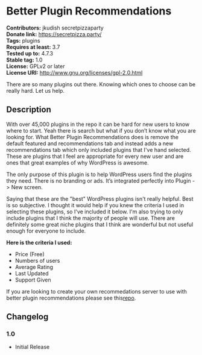 # Better Plugin Recommendations #
**Contributors:** jkudish secretpizzaparty  
**Donate link:** https://secretpizza.party/  
**Tags:** plugins  
**Requires at least:** 3.7  
**Tested up to:** 4.7.3  
**Stable tag:** 1.0  
**License:** GPLv2 or later  
**License URI:** http://www.gnu.org/licenses/gpl-2.0.html  

There are so many plugins out there. Knowing which ones to choose can be really hard. Let us help.

## Description ##

With over 45,000 plugins in the repo it can be hard for new users to know where to start. Yeah there is search but what if you don’t know what you are looking for. What Better Plugin Recommendations does is remove the default featured and recommendations tab and instead adds a new recommendations tab which only included plugins that I've hand selected. These are plugins that I feel are appropriate for every new user and are ones that great examples of why WordPress is awesome.

The only purpose of this plugin is to help WordPress users find the plugins they need. There is no branding or ads. It’s integrated perfectly into Plugin -> New screen.

Saying that these are the "best" WordPress plugins isn't really helpful. Best is so subjective. I thought it would help if you knew the criteria I used in selecting these plugins, so I've included it below. I'm also trying to only include plugins that I think the majority of people will use. There are definitely some great niche plugins that I think are wonderful but not useful enough for everyone to include.

**Here is the criteria I used:**

* Price (Free)
* Numbers of users
* Average Rating
* Last Updated
* Support Given

If you are looking to create your own recommedations server to use with better plugin recommendations please see this[repo](https://github.com/secretpizzaparty/better-plugin-recommendations-server).

## Changelog ##

### 1.0 ###
* Initial Release
